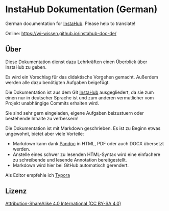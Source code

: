 # InstaHub Dokumentation (German)

German documentation for [InstaHub](https://github.com/wi-wissen/InstaHub). Please help to translate!

Online: https://wi-wissen.github.io/instahub-doc-de/

## Über

Diese Dokumentation dienst dazu Lehrkräften einen Überblick über InstaHub zu geben.

Es wird ein Vorschlag für das didaktische Vorgehen gemacht. Außerdem werden alle dazu benötigten Aufgaben beigefügt.

Die Dokumentation ist aus dem Git [InstaHub](https://github.com/wi-wissen/InstaHub) ausgegliedert, da sie zum einen nur in deutscher Sprache ist und zum anderen vermutlicher vom Projekt unabhängige Commits erhalten wird.

Sie sind sehr gern eingeladen, eigene Aufgaben beizustuern oder bestehende Inhalte zu verbessern! 



Die Dokumentation ist mit Markdown geschrieben. Es ist zu Beginn etwas ungewohnt, bietet aber viele Vorteile:

* Markdown kann dank [Pandoc](http://www.pandoc.org/) in HTML, PDF oder auch DOCX übersetzt werden.
* Anstelle eines schwer zu lesenden HTML-Syntax wird eine einfachere zu schreibende und lesende Annotation bereitgestellt.
* Markdown wird hier bei GitHub automatisch gerendert.

Als Editor empfehle ich [Typora](https://typora.io/)



## Lizenz

[Attribution-ShareAlike 4.0 International (CC BY-SA 4.0)](https://creativecommons.org/licenses/by-sa/4.0/)
